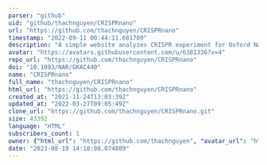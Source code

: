 ```yaml
---
parser: "github"
uid: "github/thachnguyen/CRISPRnano"
url: "https://github.com/thachnguyen/CRISPRnano"
timestamp: "2022-09-11 00:44:11.681709"
description: "A simple website analyzes CRISPR experiment for Oxford Nanopore Sequencing data."
avatar: "https://avatars.githubusercontent.com/u/6381336?v=4"
repo_url: "https://github.com/thachnguyen/CRISPRnano"
doi: "10.1093/NAR/GKAC440"
name: "CRISPRnano"
full_name: "thachnguyen/CRISPRnano"
html_url: "https://github.com/thachnguyen/CRISPRnano"
created_at: "2021-11-24T13:03:39Z"
updated_at: "2022-03-27T09:05:49Z"
clone_url: "https://github.com/thachnguyen/CRISPRnano.git"
size: 43392
language: "HTML"
subscribers_count: 1
owner: {"html_url": "https://github.com/thachnguyen", "avatar_url": "https://avatars.githubusercontent.com/u/6381336?v=4", "login": "thachnguyen", "type": "User"}
date: "2023-08-19 14:18:08.074889"
---
```

